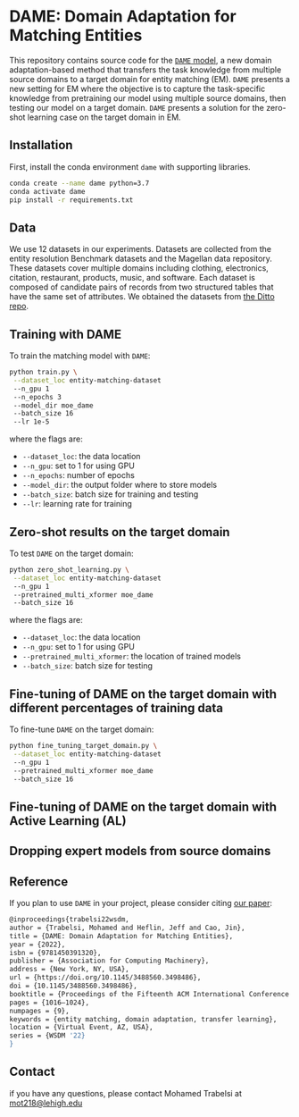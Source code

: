 # DAME: Domain Adaptation for Matching Entities

This repository contains source code for the [`DAME` model](https://dl.acm.org/doi/abs/10.1145/3488560.3498486), a new domain adaptation-based method that transfers the task knowledge from multiple source domains to a target domain for entity matching (EM). `DAME` presents a new setting for EM where the objective is to capture the task-specific knowledge from pretraining our model using multiple source domains, then testing our model on a target domain. `DAME` presents a solution for the zero-shot learning case on the target domain in EM.

## Installation

First, install the conda environment `dame` with supporting libraries.

```bash
conda create --name dame python=3.7
conda activate dame
pip install -r requirements.txt
```

## Data

We use 12 datasets in our experiments. Datasets are collected from the entity resolution Benchmark datasets and the Magellan data repository. These datasets cover multiple domains including clothing, electronics, citation, restaurant, products, music, and software. Each dataset is composed of candidate pairs of records from two structured tables that have the same set of attributes. We obtained the datasets from [the Ditto repo](https://github.com/megagonlabs/ditto).

## Training with DAME

To train the matching model with `DAME`:

```bash
python train.py \
 --dataset_loc entity-matching-dataset
 --n_gpu 1
 --n_epochs 3
 --model_dir moe_dame
 --batch_size 16
 --lr 1e-5
```

where the flags are:
* ``--dataset_loc``: the data location
* ``--n_gpu``: set to 1 for using GPU
* ``--n_epochs``: number of epochs
* ``--model_dir``: the output folder where to store models
* ``--batch_size``: batch size for training and testing
* ``--lr``: learning rate for training

## Zero-shot results on the target domain

To test `DAME` on the target domain:

```bash
python zero_shot_learning.py \
 --dataset_loc entity-matching-dataset
 --n_gpu 1
 --pretrained_multi_xformer moe_dame
 --batch_size 16
```

where the flags are:
* ``--dataset_loc``: the data location
* ``--n_gpu``: set to 1 for using GPU
* ``--pretrained_multi_xformer``: the location of trained models
* ``--batch_size``: batch size for testing

## Fine-tuning of DAME on the target domain with different percentages of training data

To fine-tune `DAME` on the target domain:

```bash
python fine_tuning_target_domain.py \
 --dataset_loc entity-matching-dataset
 --n_gpu 1
 --pretrained_multi_xformer moe_dame
 --batch_size 16
```



## Fine-tuning of DAME on the target domain with Active Learning (AL)



## Dropping expert models from source domains



## Reference

If you plan to use `DAME` in your project, please consider citing [our paper](https://dl.acm.org/doi/abs/10.1145/3488560.3498486):

```bash
@inproceedings{trabelsi22wsdm,
author = {Trabelsi, Mohamed and Heflin, Jeff and Cao, Jin},
title = {DAME: Domain Adaptation for Matching Entities},
year = {2022},
isbn = {9781450391320},
publisher = {Association for Computing Machinery},
address = {New York, NY, USA},
url = {https://doi.org/10.1145/3488560.3498486},
doi = {10.1145/3488560.3498486},
booktitle = {Proceedings of the Fifteenth ACM International Conference on Web Search and Data Mining},
pages = {1016–1024},
numpages = {9},
keywords = {entity matching, domain adaptation, transfer learning},
location = {Virtual Event, AZ, USA},
series = {WSDM '22}
}
```
 ## Contact
  
  if you have any questions, please contact Mohamed Trabelsi at mot218@lehigh.edu
